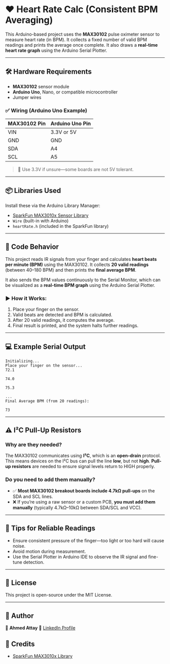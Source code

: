 # ❤️  Heart Rate Calc (Consistent BPM Averaging)

This Arduino-based project uses the **MAX30102** pulse oximeter sensor to measure heart rate (in BPM). It collects a fixed number of valid BPM readings and prints the average once complete. It also draws a **real-time heart rate graph** using the Arduino Serial Plotter.

---

## 🛠 Hardware Requirements

* **MAX30102** sensor module
* **Arduino Uno**, Nano, or compatible microcontroller
* Jumper wires

### ✅ Wiring (Arduino Uno Example)

| MAX30102 Pin | Arduino Uno Pin |
| ------------ | --------------- |
| VIN          | 3.3V or 5V      |
| GND          | GND             |
| SDA          | A4              |
| SCL          | A5              |

> 🔎 Use 3.3V if unsure—some boards are not 5V tolerant.

---

## 📦 Libraries Used

Install these via the Arduino Library Manager:

* [SparkFun MAX3010x Sensor Library](https://github.com/sparkfun/SparkFun_MAX3010x_Sensor_Library)
* `Wire` (built-in with Arduino)
* `heartRate.h` (included in the SparkFun library)

---

## 🚀 Code Behavior

This project reads IR signals from your finger and calculates **heart beats per minute (BPM)** using the MAX30102. It collects **20 valid readings** (between 40–180 BPM) and then prints the **final average BPM**.

It also sends the BPM values continuously to the Serial Monitor, which can be visualized as a **real-time BPM graph** using the Arduino Serial Plotter.

### ▶️ How it Works:

1. Place your finger on the sensor.
2. Valid beats are detected and BPM is calculated.
3. After 20 valid readings, it computes the average.
4. Final result is printed, and the system halts further readings.

---

## 💻 Example Serial Output

```
Initializing...
Place your finger on the sensor...
72.1

74.0

75.3

...
Final Average BPM (from 20 readings):

73
```

---

## ⚠️ I²C Pull-Up Resistors

### Why are they needed?

The MAX30102 communicates using **I²C**, which is an **open-drain** protocol. This means devices on the I²C bus can pull the line **low**, but not **high**. **Pull-up resistors** are needed to ensure signal levels return to HIGH properly.

### Do you need to add them manually?

* ✅ **Most MAX30102 breakout boards include 4.7kΩ pull-ups** on the SDA and SCL lines.
* ❌ If you’re using a raw sensor or a custom PCB, **you must add them manually** (typically 4.7kΩ–10kΩ between SDA/SCL and VCC).

---

## 🧠 Tips for Reliable Readings

* Ensure consistent pressure of the finger—too light or too hard will cause noise.
* Avoid motion during measurement.
* Use the Serial Plotter in Arduino IDE to observe the IR signal and fine-tune detection.

---

## 📄 License

This project is open-source under the MIT License.

---

## 👤 Author

📌 **Ahmed Attay**
🔗 [LinkedIn Profile](https://www.linkedin.com/in/ahmedattay/)

## 🙌 Credits

* [SparkFun MAX3010x Library](https://github.com/sparkfun/SparkFun_MAX3010x_Sensor_Library)
